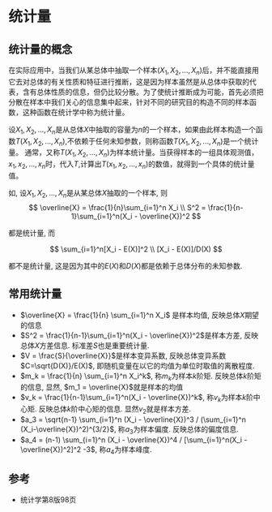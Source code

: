 # 统计量


## 统计量的概念

在实际应用中，当我们从某总体中抽取一个样本$(X_1,X_2,...,X_n)$后，并不能直接用它去对总体的有关性质和特征进行推断，这是因为样本虽然是从总体中获取的代表，含有总体性质的信息，但仍比较分散。为了使统计推断成为可能，首先必须把分散在样本中我们关心的信息集中起来，针对不同的研究目的构造不同的样本函数，这种函数在统计学中称为统计量。


设$X_1,X_2,...,X_n$是从总体$X$中抽取的容量为$n$的一个样本，如果由此样本构造一个函数$T(X_1,X_2,...,X_n)$,不依赖于任何未知参数，则称函数$T(X_1,X_2,...,X_n)$是一个统计量。
通常，又称$T(X_1,X_2,...,X_n)$为样本统计量。当获得样本的一组具体观测值，$x_1, x_2,...,x_n$时，代入$T$,计算出$T(x_1, x_2,...,x_n)$的数值，就得到一个具体的统计量值。

如, 设$X_1,X_2,...,X_n$是从某总体$X$抽取的一个样本, 则
$$
\overline{X} = \frac{1}{n}\sum_{i=1}^n X_i \\
S^2 = \frac{1}{n-1}\sum_{i=1}^n(X_i - \overline{X})^2
$$

都是统计量, 而

$$
\sum_{i=1}^n[X_i - E(X)]^2 \\
[X_i - E(X)]/D(X)
$$

都不是统计量, 这是因为其中的$E(X)$和$D(X)$都是依赖于总体分布的未知参数.


## 常用统计量

- $\overline{X} = \frac{1}{n} \sum_{i=1}^n X_i$ 是样本均值, 反映总体$X$期望的信息
- $S^2 = \frac{1}{n-1}\sum_{i=1}^n(X_i - \overline{X})^2$是样本方差, 反映总体$X$方差信息. 标准差$S$也是重要统计量.
- $V = \frac{S}{\overline{X}}$是样本变异系数, 反映总体变异系数$C=\sqrt{D(X)}/E(X)$, 即随机变量在以它的均值为单位时取值的离散程度.
- $m_k = \frac{1}{n} \sum_{i=1}^n X_i^k$, 称$m_k$为样本$k$阶矩. 反映总体$k$阶矩的信息, 显然, $m_1 = \overline{X}$就是样本的均值
- $v_k = \frac{1}{n-1}\sum_{i=1}^n(X_i - \overline{X})^k$, 称$v_k$为样本$k$阶中心矩. 反映总体$k$阶中心矩的信息. 显然$v_2$就是样本方差.
- $a_3 = \sqrt{n-1} \sum_{i=1}^n (X_i - \overline{X})^3 / (\sum_{i=1}^n (X_i-\overline{X})^2)^{3/2}$, 称$a_3$为样本偏度. 反映总体的偏度信息.
- $a_4 = (n-1) \sum_{i=1}^n (X_i - \overline{X})^4 / [\sum_{i=1}^n(X_i - \overline{X})^2]^2 -3$, 称$a_4$为样本峰度.


## 参考
- 统计学第8版98页